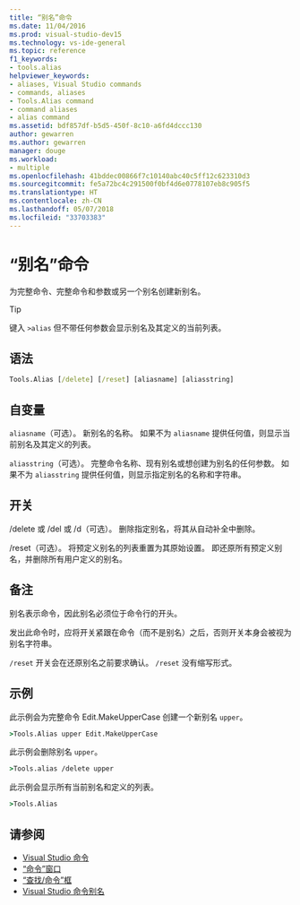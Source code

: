 ```yaml
---
title: “别名”命令
ms.date: 11/04/2016
ms.prod: visual-studio-dev15
ms.technology: vs-ide-general
ms.topic: reference
f1_keywords:
- tools.alias
helpviewer_keywords:
- aliases, Visual Studio commands
- commands, aliases
- Tools.Alias command
- command aliases
- alias command
ms.assetid: bdf857df-b5d5-450f-8c10-a6fd4dccc130
author: gewarren
ms.author: gewarren
manager: douge
ms.workload:
- multiple
ms.openlocfilehash: 41bddec00866f7c10140abc40c5ff12c623310d3
ms.sourcegitcommit: fe5a72bc4c291500f0bf4d6e0778107eb8c905f5
ms.translationtype: HT
ms.contentlocale: zh-CN
ms.lasthandoff: 05/07/2018
ms.locfileid: "33703383"
---
```

# <a name="alias-command"></a>“别名”命令
为完整命令、完整命令和参数或另一个别名创建新别名。

> [!TIP]
> 键入 `>alias` 但不带任何参数会显示别名及其定义的当前列表。


## <a name="syntax"></a>语法

```cmd
Tools.Alias [/delete] [/reset] [aliasname] [aliasstring]
```

## <a name="arguments"></a>自变量
 `aliasname`（可选）。 新别名的名称。 如果不为 `aliasname` 提供任何值，则显示当前别名及其定义的列表。

 `aliasstring`（可选）。 完整命令名称、现有别名或想创建为别名的任何参数。 如果不为 `aliasstring` 提供任何值，则显示指定别名的名称和字符串。

## <a name="switches"></a>开关
 /delete 或 /del 或 /d（可选）。 删除指定别名，将其从自动补全中删除。

 /reset（可选）。 将预定义别名的列表重置为其原始设置。 即还原所有预定义别名，并删除所有用户定义的别名。

## <a name="remarks"></a>备注
 别名表示命令，因此别名必须位于命令行的开头。

 发出此命令时，应将开关紧跟在命令（而不是别名）之后，否则开关本身会被视为别名字符串。

 `/reset` 开关会在还原别名之前要求确认。 `/reset` 没有缩写形式。

## <a name="examples"></a>示例
 此示例会为完整命令 Edit.MakeUpperCase 创建一个新别名 `upper`。

```cmd
>Tools.Alias upper Edit.MakeUpperCase
```

 此示例会删除别名 `upper`。

```cmd
>Tools.alias /delete upper
```

 此示例会显示所有当前别名和定义的列表。

```cmd
>Tools.Alias
```

## <a name="see-also"></a>请参阅

- [Visual Studio 命令](../../ide/reference/visual-studio-commands.md)
- [“命令”窗口](../../ide/reference/command-window.md)
- [“查找/命令”框](../../ide/find-command-box.md)
- [Visual Studio 命令别名](../../ide/reference/visual-studio-command-aliases.md)